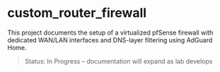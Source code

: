 # custom_router_firewall
This project documents the setup of a virtualized pfSense firewall with dedicated WAN/LAN interfaces and DNS-layer filtering using AdGuard Home.
> Status: In Progress – documentation will expand as lab develops
